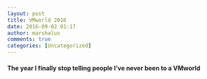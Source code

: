 ```yaml
---
layout: post
title: VMworld 2016
date: 2016-09-02 01:17
author: marshalus
comments: true
categories: [Uncategorized]
---
```



#### The year I finally stop telling people I’ve never been to a VMworld

